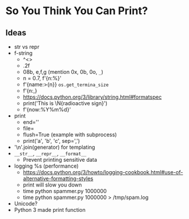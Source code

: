# So You Think You Can Print?

## Ideas
- str vs repr
- f-string
    - ^<>
    - .2f
    - 08b, e,f,g  (mention 0x, 0b, 0o, `_`)
    - n = 0.7, f'{n:%}'
    - f'{name:>{n}} `os.get_termina_size`
    - f'{n:,}
    - https://docs.python.org/3/library/string.html#formatspec
    - print('This is \N{radioactive sign}')
    - f'{now:%Y%m%d}'
- print
    - end=''
    - file=
    - flush=True (example with subprocess)
    - print('a', 'b', 'c', sep=',')
- '\n'.join(generator) for templating
- `__str__`, `__repr__`, `__format__`
    - Prevent printing sensitive data
- logging %s (performance)
    - https://docs.python.org/3/howto/logging-cookbook.html#use-of-alternative-formatting-styles
    - print will slow you down
	- time python spammer.py 1000000
	- time python spammer.py 1000000 > /tmp/spam.log
- Unicode?
- Python 3 made print function
